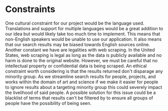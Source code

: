 # Constraints

One cultural constraint for our project would be the language used. Translations and support for multiple languages would be a great addition to our idea but would likely take too much time to implement. This means that non-English speakers would be unable to use our application. It also means that our search results may be biased towards English sources online. Another constant we have are legalities with web scraping. In the United States, web scraping is legal as long as the data is publicly available and no harm is done to the original website. However, we must be careful that no intellectual property or confidential data is being scraped. An ethical constraint worth considering is that the results returned don't disparage any minority group. As we streamline search results for people, projects, and works within the domain of art and science if we make it easier for people to ignore results about a targeting minority group this could severely impact the livelihood of said people. A possible solution for this issue could be a blacklist of terms that results can't be filtered by to ensure all groups of people have the possibility of being seen.
